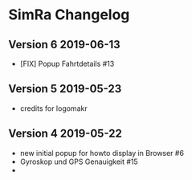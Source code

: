 # SimRa Changelog

## Version 6 2019-06-13
- [FIX] Popup Fahrtdetails #13

## Version 5 2019-05-23
- credits for logomakr

## Version 4 2019-05-22
- new initial popup for howto display in Browser #6
- Gyroskop und GPS Genauigkeit #15
- 
